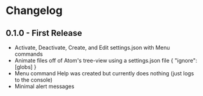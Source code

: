 # Changelog

## 0.1.0 - First Release
* Activate, Deactivate, Create, and Edit settings.json with Menu commands
* Animate files off of Atom's tree-view using a settings.json file { "ignore": [globs] }
* Menu command Help was created but currently does nothing (just logs to the console)
* Minimal alert messages
